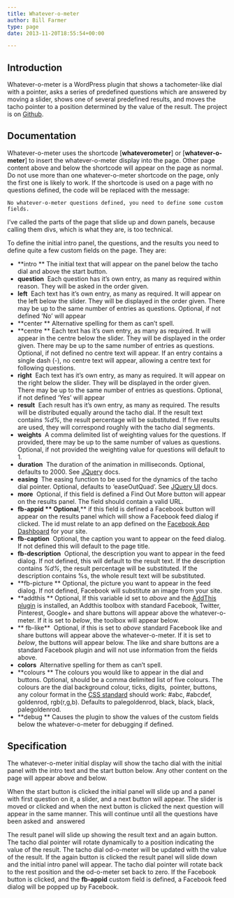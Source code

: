 ```yaml
---
title: Whatever-o-meter
author: Bill Farmer
type: page
date: 2013-11-20T18:55:54+00:00

---
```

## Introduction

Whatever-o-meter is a WordPress plugin that shows a tachometer-like dial with a pointer, asks a series of predefined questions which are answered by moving a slider, shows one of several predefined results, and moves the tacho pointer to a position determined by the value of the result. The project is on [Github](https://github.com/billthefarmer/whatever-o-meter").

## Documentation

Whatever-o-meter uses the shortcode [**whateverometer**] or [**whatever-o-meter**] to insert the whatever-o-meter display into the page. Other page content above and below the shortcode will appear on the page as normal. Do not use more than one whatever-o-meter shortcode on the page, only the first one is likely to work. If the shortcode is used on a page with no questions defined, the code will be replaced with the message:

    No whatever-o-meter questions defined, you need to define some custom fields.

I&#8217;ve called the parts of the page that slide up and down panels, because calling them divs, which is what they are, is too technical.

To define the initial intro panel, the questions, and the results you need to define quite a few custom fields on the page. They are:

  * **intro ** The initial text that will appear on the panel below the tacho dial and above the start button.
  * **question**  Each question has it&#8217;s own entry, as many as required within reason. They will be asked in the order given.
  * **left**  Each text has it&#8217;s own entry, as many as required. It will appear on the left below the slider. They will be displayed in the order given. There may be up to the same number of entries as questions. Optional, if not defined &#8216;No&#8217; will appear
  * **center ** Alternative spelling for them as can&#8217;t spell.
  * **centre ** Each text has it&#8217;s own entry, as many as required. It will appear in the centre below the slider. They will be displayed in the order given. There may be up to the same number of entries as questions. Optional, if not defined no centre text will appear. If an entry contains a single dash (-), no centre text will appear, allowing a centre text for following questions.
  * **right**  Each text has it&#8217;s own entry, as many as required. It will appear on the right below the slider. They will be displayed in the order given. There may be up to the same number of entries as questions. Optional, if not defined &#8216;Yes&#8217; will appear
  * **result**  Each result has it&#8217;s own entry, as many as required. The results will be distributed equally around the tacho dial. If the result text contains _%d%_, the result percentage will be substituted. If five results are used, they will correspond roughly with the tacho dial segments.
  * **weights**  A comma delimited list of weighting values for the questions. If provided, there may be up to the same number of values as questions. Optional, if not provided the weighting value for questions will default to 1.
  * **duration**  The duration of the animation in milliseconds. Optional, defaults to 2000. See <a href="http://api.jquery.com/animate/" target="_blank">JQuery</a> docs.
  * **easing**  The easing function to be used for the dynamics of the tacho dial pointer. Optional, defaults to &#8216;easeOutQuad&#8217;. See <a href="http://api.jqueryui.com/easings/" target="_blank">JQuery UI</a> docs.
  * **more**  Optional, if this field is defined a Find Out More button will appear on the results panel. The field should contain a valid URL.
  * **fb-appid ** Optional**,** if this field is defined a Facebook button will appear on the results panel which will show a Facebook feed dialog if clicked. The id must relate to an app defined on the <a href="https://developers.facebook.com/apps" target="_blank">Facebook App Dashboard</a> for your site.
  * **fb-caption**  Optional, the caption you want to appear on the feed dialog. If not defined this will default to the page title.
  * **fb-description**  Optional, the description you want to appear in the feed dialog. If not defined, this will default to the result text. If the description contains _%d%_, the result percentage will be substituted. If the description contains %s, the whole result text will be substituted.
  * **fb-picture ** Optional, the picture you want to appear in the feed dialog. If not defined, Facebook will substitute an image from your site.
  * **addthis ** Optional, If this variable id set to _above_ and the <a title="http://wordpress.org/plugins/addthis" href="http://wordpress.org/plugins/addthis" target="_blank">AddThis plugin</a> is installed, an Addthis toolbox with standard Facebook, Twitter, Pinterest, Google+ and share buttons will appear above the whatever-o-meter. If it is set to _below_, the toolbox will appear below.
  * ** fb-like**  Optional, if this is set to _above_ standard Facebook like and share buttons will appear above the whatever-o-meter. If it is set to _below_, the buttons will appear below. The like and share buttons are a standard Facebook plugin and will not use information from the fields above.
  * **colors**  Alternative spelling for them as can&#8217;t spell.
  * **colours ** The colours you would like to appear in the dial and buttons. Optional, should be a comma delimited list of five colours. The colours are the dial background colour, ticks, digits,  pointer, buttons, any colour format in the <a title="Extended color keywords" href="http://www.w3.org/TR/css3-color/#svg-color" target="_blank">CSS standard</a> should work: #abc, #abcdef, goldenrod, rgb(r,g,b). Defaults to palegoldenrod, black, black, black, palegoldenrod.
  * **debug ** Causes the plugin to show the values of the custom fields below the whatever-o-meter for debugging if defined.

## Specification

The whatever-o-meter initial display will show the tacho dial with the initial panel with the intro text and the start button below. Any other content on the page will appear above and below.

When the start button is clicked the initial panel will slide up and a panel with first question on it, a slider, and a next button will appear. The slider is moved or clicked and when the next button is clicked the next question will appear in the same manner. This will continue until all the questions have been asked and  answered

The result panel will slide up showing the result text and an again button. The tacho dial pointer will rotate dynamically to a position indicating the value of the result. The tacho dial od-o-meter will be updated with the value of the result. If the again button is clicked the result panel will slide down and the initial intro panel will appear. The tacho dial pointer will rotate back to the rest position and the od-o-meter set back to zero. If the Facebook button is clicked, and the **fb-appid** custom field is defined, a Facebook feed dialog will be popped up by Facebook.
